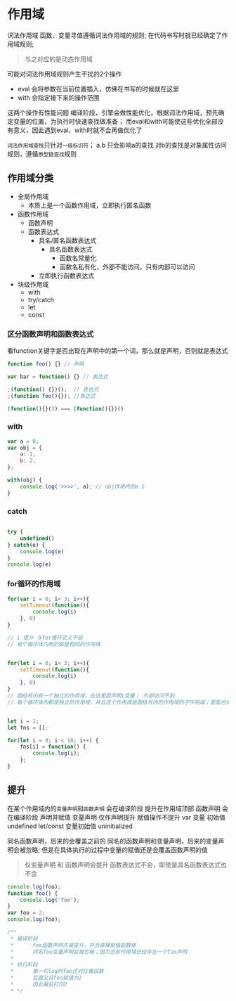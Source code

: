 # 作用域
词法作用域
函数、变量寻值遵循词法作用域的规则;
在代码书写时就已经确定了作用域规则;

> 与之对应的是动态作用域

可能对词法作用域规则产生干扰的2个操作
+ eval 会将参数在当前位置插入，仿佛在书写的时候就在这里
+ with 会指定接下来的操作范围

这两个操作有性能问题
编译阶段，引擎会做性能优化，根据词法作用域，预先确定变量的位置，为执行时快速查找做准备；
而eval和with可能使这些优化全部没有意义，因此遇到eval、with时就不会再做优化了


`词法作用域查找`只针对`一级标识符`；
a.b
只会影响a的查找
对b的查找是对象属性访问规则，遵循`原型链查找`规则


## 作用域分类
+ 全局作用域
  + 本质上是一个函数作用域，立即执行匿名函数
+ 函数作用域
  + 函数声明
  + 函数表达式
    + 具名/匿名函数表达式
      + 具名函数表达式
        + 函数名常量化
        + 函数名私有化，外部不能访问，只有内部可以访问
    + 立即执行函数表达式
+ 块级作用域
  + with
  + try/catch
  + let
  + const

### 区分函数声明和函数表达式
看function关键字是否出现在声明中的第一个词，那么就是声明，否则就是表达式

```js
function foo() {} // 声明

var bar = function() {} // 表达式

;(function() {})();  // 表达式
;(function foo(){}); //表达式

(function(){}()) === (function(){})()
```

### with
```js
var a = 0;
var obj = {
    a: 1,
    b: 2,
};

with(obj) {
    console.log('>>>>', a); // obj作用内的a 1
}

```

### catch
```js

try {
    undefined()
} catch(e) {
    console.log(e)
}
console.log(e)
```

### for循环的作用域
```js
for(var i = 0; i< 3; i++){
	setTimeout(function(){
    	console.log(i)
    }, 0)
}

// i 提升 与for循环定义平级
// 每个循环体内用的都是相同的作用域


for(let i = 0; i< 3; i++){
	setTimeout(function(){
    	console.log(i)
    }, 0)
}
// 圆括号内有一个独立的作用域，在这里面声明i变量； 外部访问不到
// 每个循环体内都是独立的作用域，并且这个作用域是圆括号内的作用域的子作用域；里面也有一个同名的i变量，这个变量值是每次循环的开始时候从上次循环结束计算而来的


let i = 1;
let fns = [];

for(let i = 0; i < 10; i++) {
    fns[i] = function() {
        console.log(i);
    };
}

```

## 提升
在某个作用域内的`变量声明`和`函数声明` 会在编译阶段 提升在作用域顶部
函数声明 会在编译阶段 声明并赋值
变量声明 仅作声明提升 赋值操作不提升
    var 变量 初始值undefined
    let/const 变量初始值 uninitialized

同名函数声明，后来的会覆盖之前的
同名的函数声明和变量声明，后来的变量声明会被忽略; 但是在具体执行的过程中变量的赋值还是会覆盖函数声明的值

> 仅变量声明 和 函数声明会提升
> 函数表达式不会，即使是具名函数表达式也不会

```js
console.log(foo);  
function foo() {
    console.log('foo');
}
var foo = 2;
console.log(foo);

/**
 * 编译阶段
 *      foo函数声明先被提升，并且直接赋值函数体
 *      同名foo变量声明会被忽略；因为当前作用域已经存在一个foo声明
 * 
 * 执行阶段
 *      第一句log时foo还对应着函数
 *      后面又将foo赋值为2
 *      因此最后打印2
 * */ 
```
